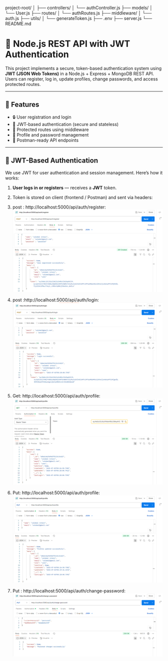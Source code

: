 project-root/
│
├── controllers/
│   └── authController.js
├── models/
│   └── User.js
├── routes/
│   └── authRoutes.js
├── middleware/
│   └── auth.js
├── utils/
│   └── generateToken.js
├── .env
├── server.js
└── README.md

# 🔐 Node.js REST API with JWT Authentication

This project implements a secure, token-based authentication system using **JWT (JSON Web Tokens)** in a Node.js + Express + MongoDB REST API. Users can register, log in, update profiles, change passwords, and access protected routes.

---

## 🚀 Features

- 🔒 User registration and login  
- 🔑 JWT-based authentication (secure and stateless)  
- 🔐 Protected routes using middleware  
- 👤 Profile and password management  
- 🧪 Postman-ready API endpoints  

---

## 🔐 JWT-Based Authentication

We use JWT for user authentication and session management. Here’s how it works:

1. **User logs in or registers** — receives a **JWT** token.  
2. Token is stored on client (frontend / Postman) and sent via headers:

1. post : http://localhost:5000/api/auth/register:
   ![My Image](register.png)

3. post :http://localhost:5000/api/auth/login:
   ![My Image](login.png)
4. Get: http://localhost:5000/api/auth/profile:
   ![My Image](get-profile.png)
5. Put: http://localhost:5000/api/auth/profile:
   ![My Image](put-profile.png)
6. Put : http://localhost:5000/api/auth/change-password:
   ![My Image](change-password.png)


